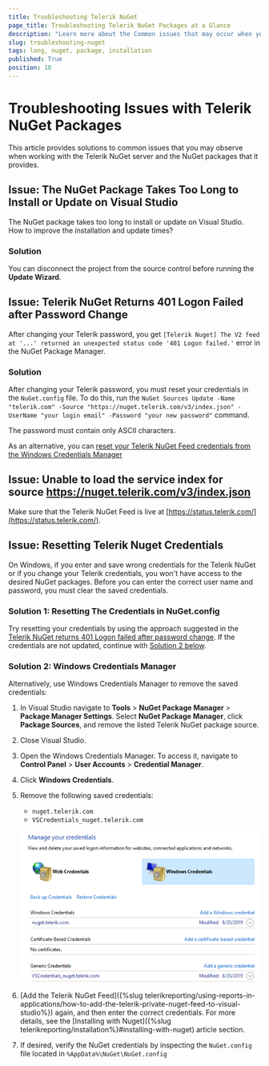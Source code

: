 ```yaml
---
title: Troubleshooting Telerik NuGet
page_title: Troubleshooting Telerik NuGet Packages at a Glance
description: "Learn more about the Common issues that may occur when you use the Telerik NuGet server to install Telerik UI for WinForms packages."
slug: troubleshooting-nuget
tags: long, nuget, package, installation
published: True
position: 10
---
```


# Troubleshooting Issues with Telerik NuGet Packages

This article provides solutions to common issues that you may observe when working with the Telerik NuGet server and the NuGet packages that it provides.

## Issue: The NuGet Package Takes Too Long to Install or Update on Visual Studio

The NuGet package takes too long to install or update on Visual Studio. How to improve the installation and update times?

### Solution

You can disconnect the project from the source control before running the **Update Wizard**.

## Issue: Telerik NuGet Returns 401 Logon Failed after Password Change

After changing your Telerik password, you get `[Telerik Nuget] The V2 feed at '...' returned an unexpected status code '401 Logon failed.'` error in the NuGet Package Manager.

### Solution

After changing your Telerik password, you must reset your credentials in the `NuGet.config` file. To do this, run the `NuGet Sources Update -Name "telerik.com" -Source "https://nuget.telerik.com/v3/index.json" -UserName "your login email" -Password "your new password"` command.

The password must contain only ASCII characters.

As an alternative, you can [reset your Telerik NuGet Feed credentials from the Windows Credentials Manager](#solution-2-windows-credentials-manager)

## Issue: Unable to load the service index for source https://nuget.telerik.com/v3/index.json

Make sure that the Telerik NuGet Feed is live at [https://status.telerik.com/](https://status.telerik.com/).

## Issue: Resetting Telerik Nuget Credentials

On Windows, if you enter and save wrong credentials for the Telerik NuGet or if you change your Telerik credentials, you won't have access to the desired NuGet packages. Before you can enter the correct user name and password, you must clear the saved credentials.

### Solution 1: Resetting The Credentials in NuGet.config

Try resetting your credentials by using the approach suggested in the [Telerik NuGet returns 401 Logon failed after password change](#issue-telerik-nuget-returns-401-logon-failed-after-password-change). If the credentials are not updated, continue with [Solution 2 below](#solution-2-windows-credentials-manager).

### Solution 2: Windows Credentials Manager

Alternatively, use Windows Credentials Manager to remove the saved credentials:

1. In Visual Studio navigate to **Tools** > **NuGet Package Manager** > **Package Manager Settings**. Select **NuGet Package Manager**, click **Package Sources**, and remove the listed Telerik NuGet package source.
1. Close Visual Studio.
1. Open the Windows Credentials Manager. To access it, navigate to **Control Panel** > **User Accounts** > **Credential Manager**.
1. Click **Windows Credentials**.
1. Remove the following saved credentials:

	* `nuget.telerik.com`
	* `VSCredentials_nuget.telerik.com`	

	![Remove credentials from Windows Credential Manager](images/windows-credential-manager.png)

1. [Add the Telerik NuGet Feed]({%slug telerikreporting/using-reports-in-applications/how-to-add-the-telerik-private-nuget-feed-to-visual-studio%}) again, and then enter the correct credentials. For more details, see the [Installing with Nuget]({%slug telerikreporting/installation%}#installing-with-nuget) article section.
1. If desired, verify the NuGet credentials by inspecting the `NuGet.config` file located in `%AppData%\NuGet\NuGet.config`
